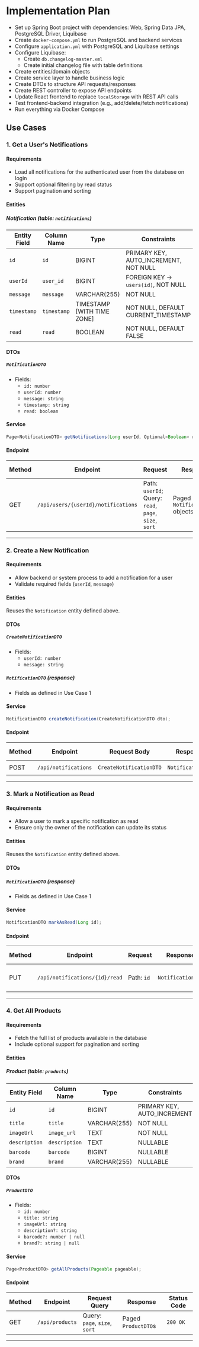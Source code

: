 # Implementation Plan

- Set up Spring Boot project with dependencies: Web, Spring Data JPA, PostgreSQL Driver, Liquibase
- Create `docker-compose.yml` to run PostgreSQL and backend services
- Configure `application.yml` with PostgreSQL and Liquibase settings
- Configure Liquibase:
  - Create `db.changelog-master.xml`
  - Create initial changelog file with table definitions
- Create entities/domain objects
- Create service layer to handle business logic
- Create DTOs to structure API requests/responses
- Create REST controller to expose API endpoints
- Update React frontend to replace `localStorage` with REST API calls
- Test frontend-backend integration (e.g., add/delete/fetch notifications)
- Run everything via Docker Compose

## Use Cases

### 1. Get a User's Notifications

#### Requirements
- Load all notifications for the authenticated user from the database on login
- Support optional filtering by read status
- Support pagination and sorting

#### Entities

##### Notification (table: `notifications`)
| Entity Field | Column Name   | Type                       | Constraints                            |
| ------------ | ------------- | -------------------------- | -------------------------------------- |
| `id`         | `id`          | BIGINT                     | PRIMARY KEY, AUTO_INCREMENT, NOT NULL |
| `userId`     | `user_id`     | BIGINT                     | FOREIGN KEY → `users(id)`, NOT NULL    |
| `message`    | `message`     | VARCHAR(255)               | NOT NULL                               |
| `timestamp`  | `timestamp`   | TIMESTAMP [WITH TIME ZONE] | NOT NULL, DEFAULT CURRENT_TIMESTAMP    |
| `read`       | `read`        | BOOLEAN                    | NOT NULL, DEFAULT FALSE                |

#### DTOs

##### `NotificationDTO`
- Fields:
  - `id: number`
  - `userId: number`
  - `message: string`
  - `timestamp: string`
  - `read: boolean`

#### Service

```java
Page<NotificationDTO> getNotifications(Long userId, Optional<Boolean> readFilter, Pageable pageable);
```

#### Endpoint

| Method | Endpoint                                 | Request                                               | Response                        | Status Code |
| ------ | ---------------------------------------- | ----------------------------------------------------- | ------------------------------- | ----------- |
| GET    | `/api/users/{userId}/notifications`      | Path: `userId`; Query: `read`, `page`, `size`, `sort` | Paged `NotificationDTO` objects | `200 OK`    |

---

### 2. Create a New Notification

#### Requirements
- Allow backend or system process to add a notification for a user
- Validate required fields (`userId`, `message`)

#### Entities

Reuses the `Notification` entity defined above.

#### DTOs

##### `CreateNotificationDTO`
- Fields:
  - `userId: number`
  - `message: string`

##### `NotificationDTO` (response)
- Fields as defined in Use Case 1

#### Service

```java
NotificationDTO createNotification(CreateNotificationDTO dto);
```

#### Endpoint

| Method | Endpoint                   | Request Body             | Response               | Status Code    |
| ------ | -------------------------- | ------------------------ | ---------------------- | -------------- |
| POST   | `/api/notifications`       | `CreateNotificationDTO`  | `NotificationDTO`      | `201 Created`  |

---

### 3. Mark a Notification as Read

#### Requirements
- Allow a user to mark a specific notification as read
- Ensure only the owner of the notification can update its status

#### Entities

Reuses the `Notification` entity defined above.

#### DTOs

##### `NotificationDTO` (response)
- Fields as defined in Use Case 1

#### Service

```java
NotificationDTO markAsRead(Long id);
```

#### Endpoint

| Method | Endpoint                               | Request                                     | Response               | Status Code         |
| ------ | -------------------------------------- | ------------------------------------------- | ---------------------- | ------------------- |
| PUT    | `/api/notifications/{id}/read`         | Path: `id`                                  | `NotificationDTO`      | `200 OK` or `204 No Content` |

---

### 4. Get All Products

#### Requirements
- Fetch the full list of products available in the database
- Include optional support for pagination and sorting

#### Entities

##### Product (table: `products`)
| Entity Field   | Column Name | Type         | Constraints                 |
|----------------|-------------|--------------|-----------------------------|
| `id`           | `id`        | BIGINT       | PRIMARY KEY, AUTO_INCREMENT |
| `title`        | `title`     | VARCHAR(255) | NOT NULL                    |
| `imageUrl`     | `image_url` | TEXT         | NOT NULL                    |
| `description`  | `description` | TEXT       | NULLABLE                    |
| `barcode`      | `barcode`   | BIGINT       | NULLABLE                    |
| `brand`        | `brand`     | VARCHAR(255) | NULLABLE                    |

#### DTOs

##### `ProductDTO`
- Fields:
  - `id: number`
  - `title: string`
  - `imageUrl: string`
  - `description?: string`
  - `barcode?: number | null`
  - `brand?: string | null`

#### Service

```java
Page<ProductDTO> getAllProducts(Pageable pageable);
```

#### Endpoint

| Method | Endpoint            | Request Query                  | Response              | Status Code |
|--------|---------------------|--------------------------------|-----------------------|--------------|
| GET    | `/api/products`     | Query: `page`, `size`, `sort`  | Paged `ProductDTO`s   | `200 OK`     |

---
